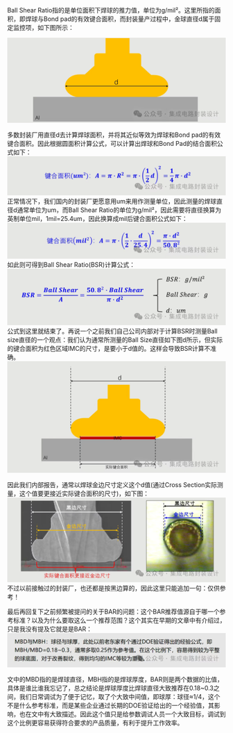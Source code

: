 
Ball Shear Ratio指的是单位面积下焊球的推力值，单位为g/mil²。这里所指的面积，即焊球与Bond pad的有效键合面积，而封装量产过程中，金球直径d属于固定监控项，如下图所示：

![](https://raw.githubusercontent.com/LeroyK111/pictureBed/master/20250422101211.png)

多数封装厂用直径d去计算焊球面积，并将其近似等效为焊球和Bond pad的有效键合面积。因此根据圆面积计算公式，可以计算出焊球和Bond Pad的结合面积公式如下：
![](https://raw.githubusercontent.com/LeroyK111/pictureBed/master/20250422101233.png)
正常情况下，我们国内的封装厂更愿意用um来用作测量单位，因此测量的焊球直径d通常单位为um，而Ball Shear Ratio的单位为g/mil²，因此需要将直径换算为英制单位mil，1mil=25.4um，因此换算成mil后键合面积公式如下：
![](https://raw.githubusercontent.com/LeroyK111/pictureBed/master/20250422101307.png)
如此则可得到Ball Shear Ratio(BSR)计算公式：
![](https://raw.githubusercontent.com/LeroyK111/pictureBed/master/20250422101351.png)
公式到这里就结束了。再说一个之前我们自己公司内部对于计算BSR时测量Ball size直径的一个观点：我们认为通常所测量的Ball Size直径如下图d所示，但实际的键合面积为红色区域IMC的尺寸，是要小于d值的。这样会导致BSR计算不准确。
![](https://raw.githubusercontent.com/LeroyK111/pictureBed/master/20250422101405.png)

因此我们内部报告，通常以焊球金边尺寸定义这个d值(通过Cross Section实际测量，这个值要更接近实际键合面积的尺寸)，如下图：
![](https://raw.githubusercontent.com/LeroyK111/pictureBed/master/20250422101432.png)
不过以前接触过的封装厂，也还都是按黑边算的，因此这里只能追加一句：仅供参考！

最后再回复下之前频繁被提问的关于BAR的问题：这个BAR推荐值源自于哪一个参考标准？以及为什么要取这么一个推荐范围？这个其实在早期的文章中有介绍过，只是我没有提及它就是是BAR：
![](https://raw.githubusercontent.com/LeroyK111/pictureBed/master/20250422101448.png)

文中的MBD指的是焊球直径，MBH指的是焊球厚度，BAR则是两个数据的比值，具体是谁比谁我忘记了，总之结论是焊球厚度比焊球直径大致推荐在0.18~0.3之间，我们日常调试为了便于记忆，取了个大致中间值，即球厚：球径≈1/4，这个不是什么参考标准，而是某些企业通过长期的DOE验证给出的一个经验值，其影响，也在文中有大致描述。因此这个值只是给参数调试人员一个大致目标，调试到这个比例更容易获得符合要求的产品质量，有利于提升工作效率。












